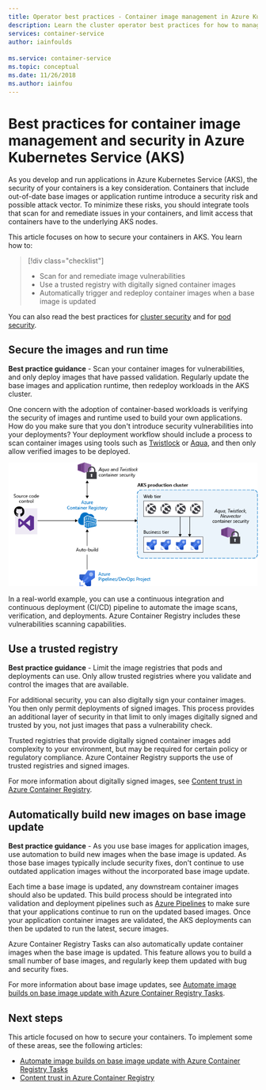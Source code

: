 ```yaml
---
title: Operator best practices - Container image management in Azure Kubernetes Services (AKS)
description: Learn the cluster operator best practices for how to manage and secure container images in Azure Kubernetes Service (AKS)
services: container-service
author: iainfoulds

ms.service: container-service
ms.topic: conceptual
ms.date: 11/26/2018
ms.author: iainfou
---
```


# Best practices for container image management and security in Azure Kubernetes Service (AKS)

As you develop and run applications in Azure Kubernetes Service (AKS), the security of your containers is a key consideration. Containers that include out-of-date base images or application runtime introduce a security risk and possible attack vector. To minimize these risks, you should integrate tools that scan for and remediate issues in your containers, and limit access that containers have to the underlying AKS nodes.

This article focuses on how to secure your containers in AKS. You learn how to:

> [!div class="checklist"]
> * Scan for and remediate image vulnerabilities
> * Use a trusted registry with digitally signed container images
> * Automatically trigger and redeploy container images when a base image is updated

You can also read the best practices for [cluster security][best-practices-cluster-security] and for [pod security][best-practices-pod-security].

## Secure the images and run time

**Best practice guidance** - Scan your container images for vulnerabilities, and only deploy images that have passed validation. Regularly update the base images and application runtime, then redeploy workloads in the AKS cluster.

One concern with the adoption of container-based workloads is verifying the security of images and runtime used to build your own applications. How do you make sure that you don't introduce security vulnerabilities into your deployments? Your deployment workflow should include a process to scan container images using tools such as [Twistlock][twistlock] or [Aqua][aqua], and then only allow verified images to be deployed.

![Scan and remediate container images, validate, and deploy](media/operator-best-practices-container-security/scan-container-images-simplified.png)

In a real-world example, you can use a continuous integration and continuous deployment (CI/CD) pipeline to automate the image scans, verification, and deployments. Azure Container Registry includes these vulnerabilities scanning capabilities.

## Use a trusted registry

**Best practice guidance** - Limit the image registries that pods and deployments can use. Only allow trusted registries where you validate and control the images that are available.

For additional security, you can also digitally sign your container images. You then only permit deployments of signed images. This process provides an additional layer of security in that limit to only images digitally signed and trusted by you, not just images that pass a vulnerability check.

Trusted registries that provide digitally signed container images add complexity to your environment, but may be required for certain policy or regulatory compliance. Azure Container Registry supports the use of trusted registries and signed images.

For more information about digitally signed images, see [Content trust in Azure Container Registry][acr-content-trust].

## Automatically build new images on base image update

**Best practice guidance** - As you use base images for application images, use automation to build new images when the base image is updated. As those base images typically include security fixes, don't continue to use outdated application images without the incorporated base image update.

Each time a base image is updated, any downstream container images should also be updated. This build process should be integrated into validation and deployment pipelines such as [Azure Pipelines][azure-pipelines] to make sure that your applications continue to run on the updated based images. Once your application container images are validated, the AKS deployments can then be updated to run the latest, secure images.

Azure Container Registry Tasks can also automatically update container images when the base image is updated. This feature allows you to build a small number of base images, and regularly keep them updated with bug and security fixes.

For more information about base image updates, see [Automate image builds on base image update with Azure Container Registry Tasks][acr-base-image-update].

## Next steps

This article focused on how to secure your containers. To implement some of these areas, see the following articles:

* [Automate image builds on base image update with Azure Container Registry Tasks][acr-base-image-update]
* [Content trust in Azure Container Registry][acr-content-trust]

<!-- EXTERNAL LINKS -->
[azure-pipelines]: /azure/devops/pipelines/?view=vsts
[twistlock]: https://www.twistlock.com/
[aqua]: https://www.aquasec.com/
[k8s-apparmor]: https://kubernetes.io/docs/tutorials/clusters/apparmor/
[seccomp]: https://docs.docker.com/engine/security/seccomp/
[kubectl-apply]: https://kubernetes.io/docs/reference/generated/kubectl/kubectl-commands#apply
[kubectl-exec]: https://kubernetes.io/docs/reference/generated/kubectl/kubectl-commands#exec
[kubectl-get]: https://kubernetes.io/docs/reference/generated/kubectl/kubectl-commands#get

<!-- INTERNAL LINKS -->
[best-practices-cluster-security]: operator-best-practices-cluster-security.md
[best-practices-pod-security]: developer-best-practices-pod-security.md
[acr-content-trust]: ../container-registry/container-registry-content-trust.md
[acr-base-image-update]: ../container-registry/container-registry-tutorial-base-image-update.md
[aks-ssh]: ssh.md

